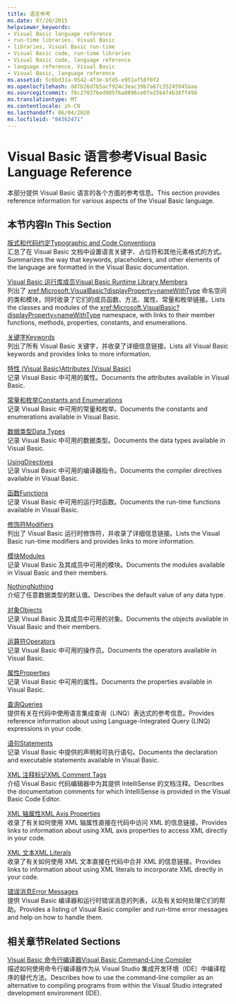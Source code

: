 ```yaml
---
title: 语言参考
ms.date: 07/20/2015
helpviewer_keywords:
- Visual Basic language reference
- run-time libraries, Visual Basic
- libraries, Visual Basic run-time
- Visual Basic code, run-time libraries
- Visual Basic code, language reference
- language reference, Visual Basic
- Visual Basic, language reference
ms.assetid: 5c6bd31a-9542-4f3e-bfd5-e951af58f0f2
ms.openlocfilehash: dd7b26d7b5acf924c3eac39b7a67c35245945aaa
ms.sourcegitcommit: f8c270376ed905f6a8896ce0fe25b4f4b38ff498
ms.translationtype: MT
ms.contentlocale: zh-CN
ms.lasthandoff: 06/04/2020
ms.locfileid: "84362471"
---
```

# <a name="visual-basic-language-reference"></a><span data-ttu-id="9451b-102">Visual Basic 语言参考</span><span class="sxs-lookup"><span data-stu-id="9451b-102">Visual Basic Language Reference</span></span>

<span data-ttu-id="9451b-103">本部分提供 Visual Basic 语言的各个方面的参考信息。</span><span class="sxs-lookup"><span data-stu-id="9451b-103">This section provides reference information for various aspects of the Visual Basic language.</span></span>  
  
## <a name="in-this-section"></a><span data-ttu-id="9451b-104">本节内容</span><span class="sxs-lookup"><span data-stu-id="9451b-104">In This Section</span></span>  

 [<span data-ttu-id="9451b-105">版式和代码约定</span><span class="sxs-lookup"><span data-stu-id="9451b-105">Typographic and Code Conventions</span></span>](typographic-and-code-conventions.md)  
 <span data-ttu-id="9451b-106">汇总了在 Visual Basic 文档中设置语言关键字、占位符和其他元素格式的方式。</span><span class="sxs-lookup"><span data-stu-id="9451b-106">Summarizes the way that keywords, placeholders, and other elements of the language are formatted in the Visual Basic documentation.</span></span>  
  
 [<span data-ttu-id="9451b-107">Visual Basic 运行库成员</span><span class="sxs-lookup"><span data-stu-id="9451b-107">Visual Basic Runtime Library Members</span></span>](runtime-library-members.md)  
 <span data-ttu-id="9451b-108">列出了 <xref:Microsoft.VisualBasic?displayProperty=nameWithType> 命名空间的类和模块，同时收录了它们的成员函数、方法、属性、常量和枚举链接。</span><span class="sxs-lookup"><span data-stu-id="9451b-108">Lists the classes and modules of the <xref:Microsoft.VisualBasic?displayProperty=nameWithType> namespace, with links to their member functions, methods, properties, constants, and enumerations.</span></span>  
  
 [<span data-ttu-id="9451b-109">关键字</span><span class="sxs-lookup"><span data-stu-id="9451b-109">Keywords</span></span>](keywords/index.md)  
 <span data-ttu-id="9451b-110">列出了所有 Visual Basic 关键字，并收录了详细信息链接。</span><span class="sxs-lookup"><span data-stu-id="9451b-110">Lists all Visual Basic keywords and provides links to more information.</span></span>  
  
 [<span data-ttu-id="9451b-111">特性 (Visual Basic)</span><span class="sxs-lookup"><span data-stu-id="9451b-111">Attributes (Visual Basic)</span></span>](attributes.md)  
 <span data-ttu-id="9451b-112">记录 Visual Basic 中可用的属性。</span><span class="sxs-lookup"><span data-stu-id="9451b-112">Documents the attributes available in Visual Basic.</span></span>  
  
 [<span data-ttu-id="9451b-113">常量和枚举</span><span class="sxs-lookup"><span data-stu-id="9451b-113">Constants and Enumerations</span></span>](constants-and-enumerations.md)  
 <span data-ttu-id="9451b-114">记录 Visual Basic 中可用的常量和枚举。</span><span class="sxs-lookup"><span data-stu-id="9451b-114">Documents the constants and enumerations available in Visual Basic.</span></span>  
  
 [<span data-ttu-id="9451b-115">数据类型</span><span class="sxs-lookup"><span data-stu-id="9451b-115">Data Types</span></span>](data-types/index.md)  
 <span data-ttu-id="9451b-116">记录 Visual Basic 中可用的数据类型。</span><span class="sxs-lookup"><span data-stu-id="9451b-116">Documents the data types available in Visual Basic.</span></span>  
  
 [<span data-ttu-id="9451b-117">Using</span><span class="sxs-lookup"><span data-stu-id="9451b-117">Directives</span></span>](directives/index.md)  
 <span data-ttu-id="9451b-118">记录 Visual Basic 中可用的编译器指令。</span><span class="sxs-lookup"><span data-stu-id="9451b-118">Documents the compiler directives available in Visual Basic.</span></span>  
  
 [<span data-ttu-id="9451b-119">函数</span><span class="sxs-lookup"><span data-stu-id="9451b-119">Functions</span></span>](functions/index.md)  
 <span data-ttu-id="9451b-120">记录 Visual Basic 中可用的运行时函数。</span><span class="sxs-lookup"><span data-stu-id="9451b-120">Documents the run-time functions available in Visual Basic.</span></span>  
  
 [<span data-ttu-id="9451b-121">修饰符</span><span class="sxs-lookup"><span data-stu-id="9451b-121">Modifiers</span></span>](modifiers/index.md)  
 <span data-ttu-id="9451b-122">列出了 Visual Basic 运行时修饰符，并收录了详细信息链接。</span><span class="sxs-lookup"><span data-stu-id="9451b-122">Lists the Visual Basic run-time modifiers and provides links to more information.</span></span>  
  
 [<span data-ttu-id="9451b-123">模块</span><span class="sxs-lookup"><span data-stu-id="9451b-123">Modules</span></span>](modules.md)  
 <span data-ttu-id="9451b-124">记录 Visual Basic 及其成员中可用的模块。</span><span class="sxs-lookup"><span data-stu-id="9451b-124">Documents the modules available in Visual Basic and their members.</span></span>  
  
 [<span data-ttu-id="9451b-125">Nothing</span><span class="sxs-lookup"><span data-stu-id="9451b-125">Nothing</span></span>](nothing.md)  
 <span data-ttu-id="9451b-126">介绍了任意数据类型的默认值。</span><span class="sxs-lookup"><span data-stu-id="9451b-126">Describes the default value of any data type.</span></span>  
  
 [<span data-ttu-id="9451b-127">对象</span><span class="sxs-lookup"><span data-stu-id="9451b-127">Objects</span></span>](objects/index.md)  
 <span data-ttu-id="9451b-128">记录 Visual Basic 及其成员中可用的对象。</span><span class="sxs-lookup"><span data-stu-id="9451b-128">Documents the objects available in Visual Basic and their members.</span></span>  
  
 [<span data-ttu-id="9451b-129">运算符</span><span class="sxs-lookup"><span data-stu-id="9451b-129">Operators</span></span>](operators/index.md)  
 <span data-ttu-id="9451b-130">记录 Visual Basic 中可用的操作员。</span><span class="sxs-lookup"><span data-stu-id="9451b-130">Documents the operators available in Visual Basic.</span></span>  
  
 [<span data-ttu-id="9451b-131">属性</span><span class="sxs-lookup"><span data-stu-id="9451b-131">Properties</span></span>](properties.md)  
 <span data-ttu-id="9451b-132">记录 Visual Basic 中可用的属性。</span><span class="sxs-lookup"><span data-stu-id="9451b-132">Documents the properties available in Visual Basic.</span></span>  
  
 [<span data-ttu-id="9451b-133">查询</span><span class="sxs-lookup"><span data-stu-id="9451b-133">Queries</span></span>](queries/index.md)  
 <span data-ttu-id="9451b-134">提供有关在代码中使用语言集成查询（LINQ）表达式的参考信息。</span><span class="sxs-lookup"><span data-stu-id="9451b-134">Provides reference information about using Language-Integrated Query (LINQ) expressions in your code.</span></span>  
  
 [<span data-ttu-id="9451b-135">语句</span><span class="sxs-lookup"><span data-stu-id="9451b-135">Statements</span></span>](statements/index.md)  
 <span data-ttu-id="9451b-136">记录 Visual Basic 中提供的声明和可执行语句。</span><span class="sxs-lookup"><span data-stu-id="9451b-136">Documents the declaration and executable statements available in Visual Basic.</span></span>  
  
 [<span data-ttu-id="9451b-137">XML 注释标记</span><span class="sxs-lookup"><span data-stu-id="9451b-137">XML Comment Tags</span></span>](xmldoc/index.md)  
 <span data-ttu-id="9451b-138">介绍 Visual Basic 代码编辑器中为其提供 IntelliSense 的文档注释。</span><span class="sxs-lookup"><span data-stu-id="9451b-138">Describes the documentation comments for which IntelliSense is provided in the Visual Basic Code Editor.</span></span>  
  
 [<span data-ttu-id="9451b-139">XML 轴属性</span><span class="sxs-lookup"><span data-stu-id="9451b-139">XML Axis Properties</span></span>](xml-axis/index.md)  
 <span data-ttu-id="9451b-140">收录了有关如何使用 XML 轴属性直接在代码中访问 XML 的信息链接。</span><span class="sxs-lookup"><span data-stu-id="9451b-140">Provides links to information about using XML axis properties to access XML directly in your code.</span></span>  
  
 [<span data-ttu-id="9451b-141">XML 文本</span><span class="sxs-lookup"><span data-stu-id="9451b-141">XML Literals</span></span>](xml-literals/index.md)  
 <span data-ttu-id="9451b-142">收录了有关如何使用 XML 文本直接在代码中合并 XML 的信息链接。</span><span class="sxs-lookup"><span data-stu-id="9451b-142">Provides links to information about using XML literals to incorporate XML directly in your code.</span></span>  
  
 [<span data-ttu-id="9451b-143">错误消息</span><span class="sxs-lookup"><span data-stu-id="9451b-143">Error Messages</span></span>](error-messages/index.md)  
 <span data-ttu-id="9451b-144">提供 Visual Basic 编译器和运行时错误消息的列表，以及有关如何处理它们的帮助。</span><span class="sxs-lookup"><span data-stu-id="9451b-144">Provides a listing of Visual Basic compiler and run-time error messages and help on how to handle them.</span></span>  
  
## <a name="related-sections"></a><span data-ttu-id="9451b-145">相关章节</span><span class="sxs-lookup"><span data-stu-id="9451b-145">Related Sections</span></span>  

 [<span data-ttu-id="9451b-146">Visual Basic 命令行编译器</span><span class="sxs-lookup"><span data-stu-id="9451b-146">Visual Basic Command-Line Compiler</span></span>](../reference/command-line-compiler/index.md)  
 <span data-ttu-id="9451b-147">描述如何使用命令行编译器作为从 Visual Studio 集成开发环境（IDE）中编译程序的替代方法。</span><span class="sxs-lookup"><span data-stu-id="9451b-147">Describes how to use the command-line compiler as an alternative to compiling programs from within the Visual Studio integrated development environment (IDE).</span></span>
